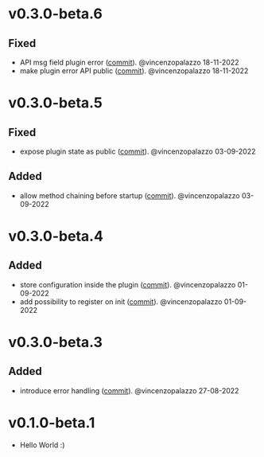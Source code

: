 # v0.3.0-beta.6

## Fixed
- API msg field plugin error ([commit](https://github.com/laanwj/cln4rust/commit/9aa0915f96afd808201f8afa7061569fd3711e89)). @vincenzopalazzo 18-11-2022
- make plugin error API public ([commit](https://github.com/laanwj/cln4rust/commit/cf6fc6a67e5d0b9c84176b52c8e74c93e2939336)). @vincenzopalazzo 18-11-2022

# v0.3.0-beta.5

## Fixed
- expose plugin state as public ([commit](https://github.com/laanwj/rust-clightning-rpc/commit/3e7f805b67480ecbfd0325b36c0241171d70313e)). @vincenzopalazzo 03-09-2022

## Added
- allow method chaining before startup ([commit](https://github.com/laanwj/rust-clightning-rpc/commit/5c4bf977129268d7e13865c5680193e0b6f495e8)). @vincenzopalazzo 03-09-2022


# v0.3.0-beta.4

## Added
- store configuration inside the plugin ([commit](https://github.com/laanwj/rust-clightning-rpc/commit/78479508deb55480c7eff77d8a724d49e727155b)). @vincenzopalazzo 01-09-2022
- add possibility to register on init ([commit](https://github.com/laanwj/rust-clightning-rpc/commit/e763b64de6f2aadbe89accef72edf4d223d8e620)). @vincenzopalazzo 01-09-2022


# v0.3.0-beta.3

## Added
- introduce error handling ([commit](https://github.com/laanwj/rust-clightning-rpc/commit/28f86d38763b873bfafd88a13fb3100b4b83fc5a)). @vincenzopalazzo 27-08-2022


# v0.1.0-beta.1
- Hello World :)

